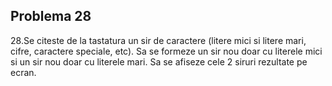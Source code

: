 ## Problema 28

28.Se citeste de la tastatura un sir de caractere (litere mici si litere mari, cifre, caractere speciale, etc). Sa se formeze 
un sir nou doar cu literele mici si un sir nou doar cu literele mari. Sa se afiseze cele 2 siruri rezultate pe ecran.
